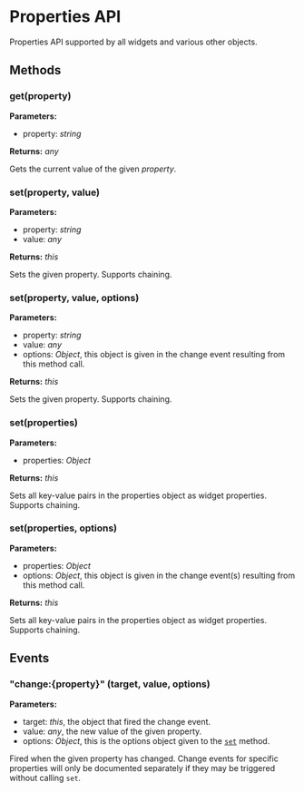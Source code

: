 # Properties API
Properties API supported by all widgets and various other objects.

## Methods
### get(property)


**Parameters:** 

- property: *string*

**Returns:** *any*

Gets the current value of the given *property*.

### set(property, value)


**Parameters:** 

- property: *string*
- value: *any*

**Returns:** *this*

Sets the given property. Supports chaining.

### set(property, value, options)


**Parameters:** 

- property: *string*
- value: *any*
- options: *Object*, this object is given in the change event resulting from this method call.

**Returns:** *this*

Sets the given property. Supports chaining.

### set(properties)


**Parameters:** 

- properties: *Object*

**Returns:** *this*

Sets all key-value pairs in the properties object as widget properties. Supports chaining.

### set(properties, options)


**Parameters:** 

- properties: *Object*
- options: *Object*, this object is given in the change event(s) resulting from this method call.

**Returns:** *this*

Sets all key-value pairs in the properties object as widget properties. Supports chaining.


## Events
### "change:{property}" (target, value, options)

**Parameters:** 

- target: *this*, the object that fired the change event.
- value: *any*, the new value of the given property.
- options: *Object*, this is the options object given to the [`set`](#set) method.

Fired when the given property has changed. Change events for specific properties will only be documented separately if they may be triggered without calling `set`. 

